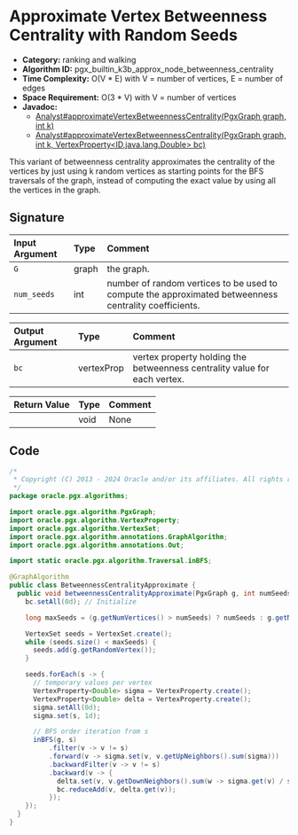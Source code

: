 # Approximate Vertex Betweenness Centrality with Random Seeds

- **Category:** ranking and walking
- **Algorithm ID:** pgx_builtin_k3b_approx_node_betweenness_centrality
- **Time Complexity:** O(V * E) with V = number of vertices, E = number of edges
- **Space Requirement:** O(3 * V) with V = number of vertices
- **Javadoc:** 
  - [Analyst#approximateVertexBetweennessCentrality(PgxGraph graph, int k)](https://docs.oracle.com/en/database/oracle/property-graph/24.3/spgjv/oracle/pgx/api/Analyst.html#approximateVertexBetweennessCentrality-oracle.pgx.api.PgxGraph-int-)
  - [Analyst#approximateVertexBetweennessCentrality(PgxGraph graph, int k, VertexProperty<ID,java.lang.Double> bc)](https://docs.oracle.com/en/database/oracle/property-graph/24.3/spgjv/oracle/pgx/api/Analyst.html#approximateVertexBetweennessCentrality-oracle.pgx.api.PgxGraph-int-oracle.pgx.api.VertexProperty-)

This variant of betweenness centrality approximates the centrality of the vertices by just using k random vertices as starting points for the BFS traversals of the graph, instead of computing the exact value by using all the vertices in the graph.


## Signature

| Input Argument | Type | Comment |
| :--- | :--- | :--- |
| `G` | graph | the graph. |
| `num_seeds` | int | number of random vertices to be used to compute the approximated betweenness centrality coefficients. |

| Output Argument | Type | Comment |
| :--- | :--- | :--- |
| `bc` | vertexProp<double> | vertex property holding the betweenness centrality value for each vertex. |

| Return Value | Type | Comment |
| :--- | :--- | :--- |
| | void | None |

## Code

```java
/*
 * Copyright (C) 2013 - 2024 Oracle and/or its affiliates. All rights reserved.
 */
package oracle.pgx.algorithms;

import oracle.pgx.algorithm.PgxGraph;
import oracle.pgx.algorithm.VertexProperty;
import oracle.pgx.algorithm.VertexSet;
import oracle.pgx.algorithm.annotations.GraphAlgorithm;
import oracle.pgx.algorithm.annotations.Out;

import static oracle.pgx.algorithm.Traversal.inBFS;

@GraphAlgorithm
public class BetweennessCentralityApproximate {
  public void betweennessCentralityApproximate(PgxGraph g, int numSeeds, @Out VertexProperty<Double> bc) {
    bc.setAll(0d); // Initialize

    long maxSeeds = (g.getNumVertices() > numSeeds) ? numSeeds : g.getNumVertices();

    VertexSet seeds = VertexSet.create();
    while (seeds.size() < maxSeeds) {
      seeds.add(g.getRandomVertex());
    }

    seeds.forEach(s -> {
      // temporary values per vertex
      VertexProperty<Double> sigma = VertexProperty.create();
      VertexProperty<Double> delta = VertexProperty.create();
      sigma.setAll(0d);
      sigma.set(s, 1d);

      // BFS order iteration from s
      inBFS(g, s)
          .filter(v -> v != s)
          .forward(v -> sigma.set(v, v.getUpNeighbors().sum(sigma)))
          .backwardFilter(v -> v != s)
          .backward(v -> {
            delta.set(v, v.getDownNeighbors().sum(w -> sigma.get(v) / sigma.get(w) * (1 + delta.get(w))));
            bc.reduceAdd(v, delta.get(v));
          });
    });
  }
}
```
